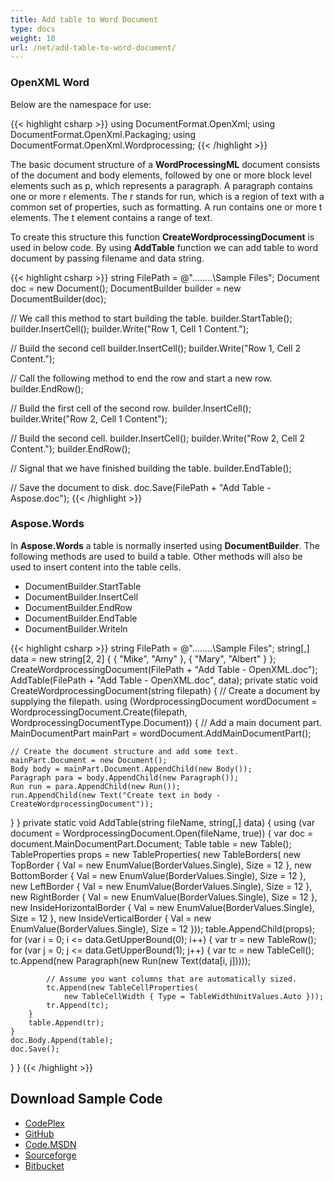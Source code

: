 ```yaml
---
title: Add table to Word Document
type: docs
weight: 10
url: /net/add-table-to-word-document/
---
```


### **OpenXML Word**
Below are the namespace for use:

{{< highlight csharp >}}
using DocumentFormat.OpenXml;
using DocumentFormat.OpenXml.Packaging;
using DocumentFormat.OpenXml.Wordprocessing;
{{< /highlight >}}

The basic document structure of a **WordProcessingML** document consists of the document and body elements, followed by one or more block level elements such as p, which represents a paragraph. A paragraph contains one or more r elements. The r stands for run, which is a region of text with a common set of properties, such as formatting. A run contains one or more t elements. The t element contains a range of text.

To create this structure this function **CreateWordprocessingDocument** is used in below code. By using **AddTable** function we can add table to word document by passing filename and data string.

{{< highlight csharp >}}
string FilePath = @"..\..\..\..\Sample Files\";
Document doc = new Document();
DocumentBuilder builder = new DocumentBuilder(doc);

// We call this method to start building the table.
builder.StartTable();
builder.InsertCell();
builder.Write("Row 1, Cell 1 Content.");

// Build the second cell
builder.InsertCell();
builder.Write("Row 1, Cell 2 Content.");

// Call the following method to end the row and start a new row.
builder.EndRow();

// Build the first cell of the second row.
builder.InsertCell();
builder.Write("Row 2, Cell 1 Content");

// Build the second cell.
builder.InsertCell();
builder.Write("Row 2, Cell 2 Content.");
builder.EndRow();

// Signal that we have finished building the table.
builder.EndTable();

// Save the document to disk.
doc.Save(FilePath + "Add Table - Aspose.doc");
{{< /highlight >}}
### **Aspose.Words**
In **Aspose.Words** a table is normally inserted using **DocumentBuilder**. The following methods are used to build a table. Other methods will also be used to insert content into the table cells.

- DocumentBuilder.StartTable
- DocumentBuilder.InsertCell
- DocumentBuilder.EndRow
- DocumentBuilder.EndTable
- DocumentBuilder.Writeln

{{< highlight csharp >}}
string FilePath = @"..\..\..\..\Sample Files\";
string[,] data = new string[2, 2] { { "Mike", "Amy" }, { "Mary", "Albert" } };
CreateWordprocessingDocument(FilePath + "Add Table - OpenXML.doc");
AddTable(FilePath + "Add Table - OpenXML.doc", data);
private static void CreateWordprocessingDocument(string filepath)
{
// Create a document by supplying the filepath. 
using (WordprocessingDocument wordDocument =
    WordprocessingDocument.Create(filepath, WordprocessingDocumentType.Document))
{
    // Add a main document part. 
    MainDocumentPart mainPart = wordDocument.AddMainDocumentPart();

    // Create the document structure and add some text.
    mainPart.Document = new Document();
    Body body = mainPart.Document.AppendChild(new Body());
    Paragraph para = body.AppendChild(new Paragraph());
    Run run = para.AppendChild(new Run());
    run.AppendChild(new Text("Create text in body - CreateWordprocessingDocument"));
}
}
private static void AddTable(string fileName, string[,] data)
{
using (var document = WordprocessingDocument.Open(fileName, true))
{
    var doc = document.MainDocumentPart.Document;
    Table table = new Table();
    TableProperties props = new TableProperties(
        new TableBorders(
        new TopBorder
        {
            Val = new EnumValue<BorderValues>(BorderValues.Single),
            Size = 12
        },
        new BottomBorder
        {
            Val = new EnumValue<BorderValues>(BorderValues.Single),
            Size = 12
        },
        new LeftBorder
        {
            Val = new EnumValue<BorderValues>(BorderValues.Single),
            Size = 12
        },
        new RightBorder
        {
            Val = new EnumValue<BorderValues>(BorderValues.Single),
            Size = 12
        },
        new InsideHorizontalBorder
        {
            Val = new EnumValue<BorderValues>(BorderValues.Single),
            Size = 12
        },
        new InsideVerticalBorder
        {
            Val = new EnumValue<BorderValues>(BorderValues.Single),
            Size = 12
        }));
    table.AppendChild<TableProperties>(props);
    for (var i = 0; i <= data.GetUpperBound(0); i++)
    {
        var tr = new TableRow();
        for (var j = 0; j <= data.GetUpperBound(1); j++)
        {
            var tc = new TableCell();
            tc.Append(new Paragraph(new Run(new Text(data[i, j]))));

            // Assume you want columns that are automatically sized.
            tc.Append(new TableCellProperties(
                new TableCellWidth { Type = TableWidthUnitValues.Auto }));
            tr.Append(tc);
        }
        table.Append(tr);
    }
    doc.Body.Append(table);
    doc.Save();
}
}
{{< /highlight >}}
## **Download Sample Code**
- [CodePlex](https://asposewordsopenxml.codeplex.com/releases/view/620544)
- [GitHub](https://github.com/aspose-words/Aspose.Words-for-.NET/releases/tag/AsposeWordsVsOpenXMLv1.2)
- [Code.MSDN](https://code.msdn.microsoft.com/Code-Comparison-of-Common-4ffff4d7#content)
- [Sourceforge](https://sourceforge.net/projects/asposeopenxml/files/Aspose.Words%20Vs%20OpenXML/Add%20table%20to%20Word%20Document%20\(Aspose.Words\).zip/download)
- [Bitbucket](https://bitbucket.org/asposemarketplace/aspose-for-openxml/downloads/Add%20table%20to%20Word%20Document%20\(Aspose.Words\).zip)
